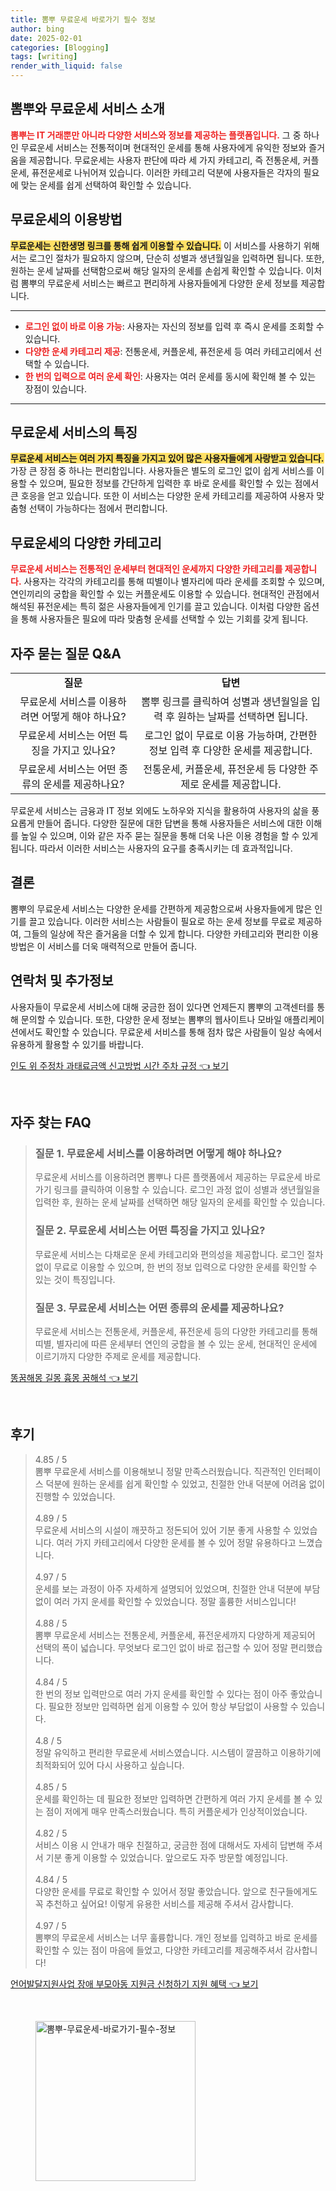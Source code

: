 ```yaml
---
title: 뽐뿌 무료운세 바로가기 필수 정보
author: bing
date: 2025-02-01
categories: [Blogging]
tags: [writing]
render_with_liquid: false
---
```



<h2 id='뽐뿌와 무료운세 서비스 소개'>뽐뿌와 무료운세 서비스 소개</h2>

<p><b><span style="color: #ee2323;">뽐뿌는 IT 거래뿐만 아니라 다양한 서비스와 정보를 제공하는 플랫폼입니다.</span></b> 그 중 하나인 무료운세 서비스는 전통적이며 현대적인 운세를 통해 사용자에게 유익한 정보와 즐거움을 제공합니다. 무료운세는 사용자 판단에 따라 세 가지 카테고리, 즉 전통운세, 커플운세, 퓨전운세로 나뉘어져 있습니다. 이러한 카테고리 덕분에 사용자들은 각자의 필요에 맞는 운세를 쉽게 선택하여 확인할 수 있습니다.</p>

<h2 id='무료운세의 이용방법'>무료운세의 이용방법</h2>

<p><b><span style="background-color: #ffe066;">무료운세는 신한생명 링크를 통해 쉽게 이용할 수 있습니다.</span></b> 이 서비스를 사용하기 위해서는 로그인 절차가 필요하지 않으며, 단순히 성별과 생년월일을 입력하면 됩니다. 또한, 원하는 운세 날짜를 선택함으로써 해당 일자의 운세를 손쉽게 확인할 수 있습니다. 이처럼 뽐뿌의 무료운세 서비스는 빠르고 편리하게 사용자들에게 다양한 운세 정보를 제공합니다.</p>

<hr />

<ul>
    <li><b><span style="color: #ee2323;">로그인 없이 바로 이용 가능</span></b>: 사용자는 자신의 정보를 입력 후 즉시 운세를 조회할 수 있습니다.</li>
    <li><b><span style="color: #ee2323;">다양한 운세 카테고리 제공</span></b>: 전통운세, 커플운세, 퓨전운세 등 여러 카테고리에서 선택할 수 있습니다.</li>
    <li><b><span style="color: #ee2323;">한 번의 입력으로 여러 운세 확인</span></b>: 사용자는 여러 운세를 동시에 확인해 볼 수 있는 장점이 있습니다.</li>
</ul>

<hr />

<h2 id='무료운세 서비스의 특징'>무료운세 서비스의 특징</h2>

<p><b><span style="background-color: #ffe066;">무료운세 서비스는 여러 가지 특징을 가지고 있어 많은 사용자들에게 사랑받고 있습니다.</span></b> 가장 큰 장점 중 하나는 편리함입니다. 사용자들은 별도의 로그인 없이 쉽게 서비스를 이용할 수 있으며, 필요한 정보를 간단하게 입력한 후 바로 운세를 확인할 수 있는 점에서 큰 호응을 얻고 있습니다. 또한 이 서비스는 다양한 운세 카테고리를 제공하여 사용자 맞춤형 선택이 가능하다는 점에서 편리합니다.</p>

<h2 id='무료운세의 다양한 카테고리'>무료운세의 다양한 카테고리</h2>

<p><b><span style="color: #ee2323;">무료운세 서비스는 전통적인 운세부터 현대적인 운세까지 다양한 카테고리를 제공합니다.</span></b> 사용자는 각각의 카테고리를 통해 띠별이나 별자리에 따라 운세를 조회할 수 있으며, 연인끼리의 궁합을 확인할 수 있는 커플운세도 이용할 수 있습니다. 현대적인 관점에서 해석된 퓨전운세는 특히 젊은 사용자들에게 인기를 끌고 있습니다. 이처럼 다양한 옵션을 통해 사용자들은 필요에 따라 맞춤형 운세를 선택할 수 있는 기회를 갖게 됩니다.</p>

<h2 id='자주 묻는 질문 Q&A'>자주 묻는 질문 Q&A</h2>

<table>
    <tr>
        <td style="text-align: center; height: 17px;"><b>질문</b></td>
        <td style="text-align: center; height: 17px;"><b>답변</b></td>
    </tr>
    <tr>
        <td style="text-align: center; height: 17px;">무료운세 서비스를 이용하려면 어떻게 해야 하나요?</td>
        <td style="text-align: center; height: 17px;">뽐뿌 링크를 클릭하여 성별과 생년월일을 입력 후 원하는 날짜를 선택하면 됩니다.</td>
    </tr>
    <tr>
        <td style="text-align: center; height: 17px;">무료운세 서비스는 어떤 특징을 가지고 있나요?</td>
        <td style="text-align: center; height: 17px;">로그인 없이 무료로 이용 가능하며, 간편한 정보 입력 후 다양한 운세를 제공합니다.</td>
    </tr>
    <tr>
        <td style="text-align: center; height: 17px;">무료운세 서비스는 어떤 종류의 운세를 제공하나요?</td>
        <td style="text-align: center; height: 17px;">전통운세, 커플운세, 퓨전운세 등 다양한 주제로 운세를 제공합니다.</td>
    </tr>
</table>

<p>무료운세 서비스는 금융과 IT 정보 외에도 노하우와 지식을 활용하여 사용자의 삶을 풍요롭게 만들어 줍니다. 다양한 질문에 대한 답변을 통해 사용자들은 서비스에 대한 이해를 높일 수 있으며, 이와 같은 자주 묻는 질문을 통해 더욱 나은 이용 경험을 할 수 있게 됩니다. 따라서 이러한 서비스는 사용자의 요구를 충족시키는 데 효과적입니다.</p>

<h2 id='결론'>결론</h2>

<p>뽐뿌의 무료운세 서비스는 다양한 운세를 간편하게 제공함으로써 사용자들에게 많은 인기를 끌고 있습니다. 이러한 서비스는 사람들이 필요로 하는 운세 정보를 무료로 제공하여, 그들의 일상에 작은 즐거움을 더할 수 있게 합니다. 다양한 카테고리와 편리한 이용 방법은 이 서비스를 더욱 매력적으로 만들어 줍니다.</p>

<h2 id='연락처 및 추가정보'>연락처 및 추가정보</h2>

<p>사용자들이 무료운세 서비스에 대해 궁금한 점이 있다면 언제든지 뽐뿌의 고객센터를 통해 문의할 수 있습니다. 또한, 다양한 운세 정보는 뽐뿌의 웹사이트나 모바일 애플리케이션에서도 확인할 수 있습니다. 무료운세 서비스를 통해 점차 많은 사람들이 일상 속에서 유용하게 활용할 수 있기를 바랍니다.</p>


<p><a class="click-button" title="인도 위 주정차 과태료금액 신고방법 시간 주차 규정" href="https://24nara.github.io/posts/%EC%9D%B8%EB%8F%84-%EC%9C%84-%EC%A3%BC%EC%A0%95%EC%B0%A8-%EA%B3%BC%ED%83%9C%EB%A3%8C%EA%B8%88%EC%95%A1-%EC%8B%A0%EA%B3%A0%EB%B0%A9%EB%B2%95-%EC%8B%9C%EA%B0%84-%EC%A3%BC%EC%B0%A8-%EA%B7%9C%EC%A0%95/" rel="dofollow">인도 위 주정차 과태료금액 신고방법 시간 주차 규정 👈 보기</a></p><br>
<h2 id='자주_찾는_FAQ'>자주 찾는 FAQ</h2>
<div itemscope="" itemtype="https://schema.org/FAQPage"> 
<blockquote> 
<div itemscope="" itemprop="mainEntity" itemtype="https://schema.org/Question"> 
<h3 itemprop="name">질문 1. 무료운세 서비스를 이용하려면 어떻게 해야 하나요?</h3> 
<div itemscope="" itemprop="acceptedAnswer" itemtype="https://schema.org/Answer"> 
<span itemprop="text"> 
<p>무료운세 서비스를 이용하려면 뽐뿌나 다른 플랫폼에서 제공하는 무료운세 바로가기 링크를 클릭하여 이용할 수 있습니다. 로그인 과정 없이 성별과 생년월일을 입력한 후, 원하는 운세 날짜를 선택하면 해당 일자의 운세를 확인할 수 있습니다.</p> 
</span> 
</div> 
</div> 

<div itemscope="" itemprop="mainEntity" itemtype="https://schema.org/Question"> 
<h3 itemprop="name">질문 2. 무료운세 서비스는 어떤 특징을 가지고 있나요?</h3> 
<div itemscope="" itemprop="acceptedAnswer" itemtype="https://schema.org/Answer"> 
<span itemprop="text"> 
<p>무료운세 서비스는 다채로운 운세 카테고리와 편의성을 제공합니다. 로그인 절차 없이 무료로 이용할 수 있으며, 한 번의 정보 입력으로 다양한 운세를 확인할 수 있는 것이 특징입니다.</p> 
</span> 
</div> 
</div> 

<div itemscope="" itemprop="mainEntity" itemtype="https://schema.org/Question"> 
<h3 itemprop="name">질문 3. 무료운세 서비스는 어떤 종류의 운세를 제공하나요?</h3> 
<div itemscope="" itemprop="acceptedAnswer" itemtype="https://schema.org/Answer"> 
<span itemprop="text"> 
<p>무료운세 서비스는 전통운세, 커플운세, 퓨전운세 등의 다양한 카테고리를 통해 띠별, 별자리에 따른 운세부터 연인의 궁합을 볼 수 있는 운세, 현대적인 운세에 이르기까지 다양한 주제로 운세를 제공합니다.</p> 
</span> 
</div> 
</div> 
</blockquote> 
</div>
<p><a class="click-button" title="똥꿈해몽 길몽 흉몽 꿈해석" href="https://24nara.github.io/posts/%EB%98%A5%EA%BF%88%ED%95%B4%EB%AA%BD-%EA%B8%B8%EB%AA%BD-%ED%9D%89%EB%AA%BD-%EA%BF%88%ED%95%B4%EC%84%9D/" rel="dofollow">똥꿈해몽 길몽 흉몽 꿈해석 👈 보기</a></p><br>
<h2 id='후기'>후기</h2>
<div itemscope itemtype="https://schema.org/Product">
  <blockquote>
  <div itemprop="review" itemscope itemtype="https://schema.org/Review">
      <div itemprop="reviewRating" itemscope itemtype="https://schema.org/Rating"> <span itemprop="ratingValue">4.85</span> / <span itemprop="bestRating">5</span> </div>
      <span itemprop="reviewBody">뽐뿌 무료운세 서비스를 이용해보니 정말 만족스러웠습니다. 직관적인 인터페이스 덕분에 원하는 운세를 쉽게 확인할 수 있었고, 친절한 안내 덕분에 어려움 없이 진행할 수 있었습니다.</span>
  </div>
  <br>
  <div itemprop="review" itemscope itemtype="https://schema.org/Review">
      <div itemprop="reviewRating" itemscope itemtype="https://schema.org/Rating"> <span itemprop="ratingValue">4.89</span> / <span itemprop="bestRating">5</span> </div>
      <span itemprop="reviewBody">무료운세 서비스의 시설이 깨끗하고 정돈되어 있어 기분 좋게 사용할 수 있었습니다. 여러 가지 카테고리에서 다양한 운세를 볼 수 있어 정말 유용하다고 느꼈습니다.</span>
  </div>
  <br>
  <div itemprop="review" itemscope itemtype="https://schema.org/Review">
      <div itemprop="reviewRating" itemscope itemtype="https://schema.org/Rating"> <span itemprop="ratingValue">4.97</span> / <span itemprop="bestRating">5</span> </div>
      <span itemprop="reviewBody">운세를 보는 과정이 아주 자세하게 설명되어 있었으며, 친절한 안내 덕분에 부담 없이 여러 가지 운세를 확인할 수 있었습니다. 정말 훌륭한 서비스입니다!</span>
  </div>
  <br>
  <div itemprop="review" itemscope itemtype="https://schema.org/Review">
      <div itemprop="reviewRating" itemscope itemtype="https://schema.org/Rating"> <span itemprop="ratingValue">4.88</span> / <span itemprop="bestRating">5</span> </div>
      <span itemprop="reviewBody">뽐뿌 무료운세 서비스는 전통운세, 커플운세, 퓨전운세까지 다양하게 제공되어 선택의 폭이 넓습니다. 무엇보다 로그인 없이 바로 접근할 수 있어 정말 편리했습니다.</span>
  </div>
  <br>
  <div itemprop="review" itemscope itemtype="https://schema.org/Review">
      <div itemprop="reviewRating" itemscope itemtype="https://schema.org/Rating"> <span itemprop="ratingValue">4.84</span> / <span itemprop="bestRating">5</span> </div>
      <span itemprop="reviewBody">한 번의 정보 입력만으로 여러 가지 운세를 확인할 수 있다는 점이 아주 좋았습니다. 필요한 정보만 입력하면 쉽게 이용할 수 있어 항상 부담없이 사용할 수 있습니다.</span>
  </div>
  <br>
  <div itemprop="review" itemscope itemtype="https://schema.org/Review">
      <div itemprop="reviewRating" itemscope itemtype="https://schema.org/Rating"> <span itemprop="ratingValue">4.8</span> / <span itemprop="bestRating">5</span> </div>
      <span itemprop="reviewBody">정말 유익하고 편리한 무료운세 서비스였습니다. 시스템이 깔끔하고 이용하기에 최적화되어 있어 다시 사용하고 싶습니다.</span>
  </div>
  <br>
  <div itemprop="review" itemscope itemtype="https://schema.org/Review">
      <div itemprop="reviewRating" itemscope itemtype="https://schema.org/Rating"> <span itemprop="ratingValue">4.85</span> / <span itemprop="bestRating">5</span> </div>
      <span itemprop="reviewBody">운세를 확인하는 데 필요한 정보만 입력하면 간편하게 여러 가지 운세를 볼 수 있는 점이 저에게 매우 만족스러웠습니다. 특히 커플운세가 인상적이었습니다.</span>
  </div>
  <br>
  <div itemprop="review" itemscope itemtype="https://schema.org/Review">
      <div itemprop="reviewRating" itemscope itemtype="https://schema.org/Rating"> <span itemprop="ratingValue">4.82</span> / <span itemprop="bestRating">5</span> </div>
      <span itemprop="reviewBody">서비스 이용 시 안내가 매우 친절하고, 궁금한 점에 대해서도 자세히 답변해 주셔서 기분 좋게 이용할 수 있었습니다. 앞으로도 자주 방문할 예정입니다.</span>
  </div>
  <br>
  <div itemprop="review" itemscope itemtype="https://schema.org/Review">
      <div itemprop="reviewRating" itemscope itemtype="https://schema.org/Rating"> <span itemprop="ratingValue">4.84</span> / <span itemprop="bestRating">5</span> </div>
      <span itemprop="reviewBody">다양한 운세를 무료로 확인할 수 있어서 정말 좋았습니다. 앞으로 친구들에게도 꼭 추천하고 싶어요! 이렇게 유용한 서비스를 제공해 주셔서 감사합니다.</span>
  </div>
  <br>
  <div itemprop="review" itemscope itemtype="https://schema.org/Review">
      <div itemprop="reviewRating" itemscope itemtype="https://schema.org/Rating"> <span itemprop="ratingValue">4.97</span> / <span itemprop="bestRating">5</span> </div>
      <span itemprop="reviewBody">뽐뿌의 무료운세 서비스는 너무 훌륭합니다. 개인 정보를 입력하고 바로 운세를 확인할 수 있는 점이 마음에 들었고, 다양한 카테고리를 제공해주셔서 감사합니다!</span>
  </div>
  </blockquote>
</div>
<p><a class="click-button" title="언어발달지원사업 장애 부모아동 지원금 신청하기 지원 혜택" href="https://24nara.github.io/posts/%EC%96%B8%EC%96%B4%EB%B0%9C%EB%8B%AC%EC%A7%80%EC%9B%90%EC%82%AC%EC%97%85-%EC%9E%A5%EC%95%A0-%EB%B6%80%EB%AA%A8%EC%95%84%EB%8F%99-%EC%A7%80%EC%9B%90%EA%B8%88-%EC%8B%A0%EC%B2%AD%ED%95%98%EA%B8%B0-%EC%A7%80%EC%9B%90-%ED%98%9C%ED%83%9D/" rel="dofollow">언어발달지원사업 장애 부모아동 지원금 신청하기 지원 혜택 👈 보기</a></p><br>
<figure class="image"><img src="https://24nara.github.io/assets/img/thumbnail/뽐뿌-무료운세-바로가기-필수-정보.webp" alt="뽐뿌-무료운세-바로가기-필수-정보" width="256" height="256"></figure>